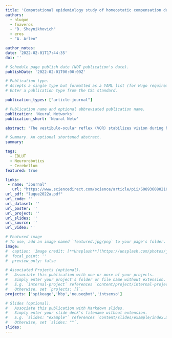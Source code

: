 ```yaml
---
title: 'Computational epidemiology study of homeostatic compensation during sensorimotor aging'
authors:
  - nluque
  - fnaveros
  - "D. Sheynikhovich"
  - eros
  - "A. Arleo"

author_notes:
date: '2022-02-01T17:44:35'
doi: ''

# Schedule page publish date (NOT publication's date).
publishDate: '2022-02-01T00:00:00Z'

# Publication type.
# Accepts a single type but formatted as a YAML list (for Hugo requirements).
# Enter a publication type from the CSL standard.

publication_types: ["article-journal"]

# Publication name and optional abbreviated publication name.
publication: 'Neural Networks'
publication_short: 'Neural Netw'

abstract: "The vestibulo-ocular reflex (VOR) stabilizes vision during head motion. Age-related changes of vestibular neuroanatomical properties predict a linear decay of VOR function. Nonetheless, human epidemiological data show a stable VOR function across the life span. In this study, we model cerebellum-dependent VOR adaptation to relate structural and functional changes throughout aging. We consider three neurosynaptic factors that may codetermine VOR adaptation during aging: the electrical coupling of inferior olive neurons, the long-term spike timing-dependent plasticity at parallel fiber – Purkinje cell synapses and mossy fiber – medial vestibular nuclei synapses, and the intrinsic plasticity of Purkinje cell synapses Our cross-sectional aging analyses suggest that long-term plasticity acts as a global homeostatic mechanism that underpins the stable temporal profile of VOR function. The results also suggest that the intrinsic plasticity of Purkinje cell synapses operates as a local homeostatic mechanism that further sustains the VOR at older ages. Importantly, the computational epidemiology approach presented in this study allows discrepancies among human cross-sectional studies to be understood in terms of interindividual variability in older individuals. Finally, our longitudinal aging simulations show that the amount of residual fibers coding for the peak and trough of the VOR cycle constitutes a predictive hallmark of VOR trajectories over a lifetime."

# Summary. An optional shortened abstract.
summary:

tags:
  - EDLUT
  - Neurorobotics
  - Cerebellum
featured: true

links:
 - name: "Journal"
   url: "https://www.sciencedirect.com/science/article/pii/S0893608021004652"
url_pdf: "luque2022a.pdf"
url_code: ''
url_dataset: ''
url_poster: ''
url_project: ''
url_slides: ''
url_source: ''
url_video: ''

# Featured image
# To use, add an image named `featured.jpg/png` to your page's folder.
image:
#  caption: 'Image credit: [**Unsplash**](https://unsplash.com/photos/jdD8gXaTZsc)'
#  focal_point: ''
#  preview_only: false

# Associated Projects (optional).
#   Associate this publication with one or more of your projects.
#   Simply enter your project's folder or file name without extension.
#   E.g. `internal-project` references `content/project/internal-project/index.md`.
#   Otherwise, set `projects: []`.
projects: ['spikeage','hbp','neuseqbot','intsenso']

# Slides (optional).
#   Associate this publication with Markdown slides.
#   Simply enter your slide deck's filename without extension.
#   E.g. `slides: "example"` references `content/slides/example/index.md`.
#   Otherwise, set `slides: ""`.
slides:
---
```

